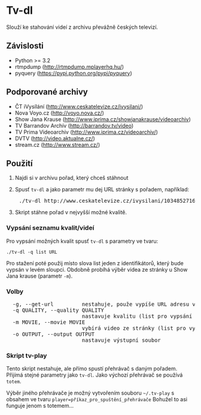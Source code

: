 Tv-dl
=====

Slouží ke stahování videí z archivu převážně českých televizí.

Závislosti
----------

* Python >= 3.2
* rtmpdump (http://rtmpdump.mplayerhq.hu/)
* pyquery (https://pypi.python.org/pypi/pyquery)

Podporované archivy
-------------------

* ČT iVysílání (http://www.ceskatelevize.cz/ivysilani/)
* Nova Voyo.cz (http://voyo.nova.cz/)
* Show Jana Krause (http://www.iprima.cz/showjanakrause/videoarchiv)
* TV Barrandov Archív (http://barrandov.tv/video)
* TV Prima Videoarchiv (http://www.iprima.cz/videoarchiv/)
* DVTV (http://video.aktualne.cz/)
* stream.cz (http://www.stream.cz/)

Použití
-------

1. Najdi si v archivu pořad, který chceš stáhnout

2. Spusť `tv-dl` a jako parametr mu dej URL stránky s pořadem, například:
<pre>
    ./tv-dl http://www.ceskatelevize.cz/ivysilani/10348527168-jak-na-ryby-s-rudou-hrusinskym/211562220200013-jak-na-ryby-s-rudou-hrusinskym/
</pre>
3. Skript stáhne pořad v nejvyšší možné kvalitě.


### Vypsání seznamu kvalit/videí

Pro vypsání možných kvalit spusť `tv-dl` s parametry ve tvaru:

    ./tv-dl -q list URL

Pro stažení poté použij místo slova list jeden z identifikátorů, který bude vypsán v levém sloupci.
Obdobně probíhá výběr videa ze stránky u Show Jana krause (parametr `-m`).

### Volby

<pre>
  -g, --get-url         nestahuje, použe vypíše URL adresu videa (dá se použít v některých přehrávačích)
  -q QUALITY, --quality QUALITY
                        nastavuje kvalitu (list pro vypsání možností)
  -m MOVIE, --movie MOVIE
                        vybírá video ze stránky (list pro vypsání možností)
  -o OUTPUT, --output OUTPUT
                        nastavuje výstupní soubor
</pre>

### Skript tv-play

Tento skript nestahuje, ale přímo spustí přehrávač s daným pořadem. Přijímá stejné parametry jako `tv-dl`. Jako výchozí přehrávač se používá `totem`.

Výběr jiného přehrávače je možný vytvořením souboru `~/.tv-play` s obsahem ve tvaru `player=příkaz_pro_spuštění_přehrávače`
Bohužel to asi funguje jenom s totemem...
